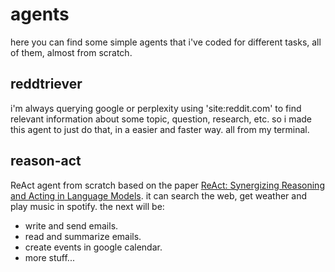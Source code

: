 # agents
here you can find some simple agents that i've coded for different tasks, all of them, almost from scratch.

## reddtriever
i'm always querying google or perplexity using 'site:reddit.com' to find relevant information about some topic, question, research, etc.
so i made this agent to just do that, in a easier and faster way. all from my terminal.

## reason-act
ReAct agent from scratch based on the paper [ReAct: Synergizing Reasoning and Acting in Language Models](https://arxiv.org/pdf/2210.03629).
it can search the web, get weather and play music in spotify.
the next will be:
- write and send emails.
- read and summarize emails.
- create events in google calendar.
- more stuff...
